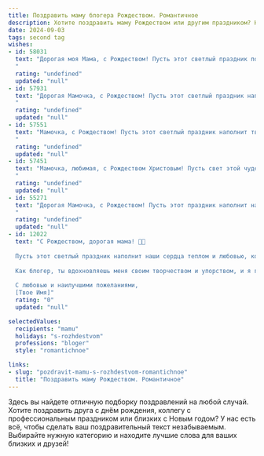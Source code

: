 ```yaml
---
title: Поздравить маму блогера Рождеством. Романтичное
description: Хотите поздравить маму Рождеством или другим праздником? Наш ИИ создаст незабываемое поздравление, а вы обязательно выделитесь среди других.  
date: 2024-09-03
tags: second tag
wishes:
- id: 58031
  text: "Дорогая моя Мама, с Рождеством! Пусть этот светлый праздник подарит тебе мир, любовь и вдохновение для твоих блогов. Ты — невероятная, талантливая и вдохновляющая! Я так горжусь тобой и люблю тебя больше всего на свете.
  "
  rating: "undefined"
  updated: "null"
- id: 57931
  text: "Дорогая Мамочка, с Рождеством! Пусть этот светлый праздник наполнит твою жизнь теплотой, любовью и волшебством. Спасибо за твою поддержку, за веру в меня и за то, что ты всегда рядом. Пусть блогерский путь сияет яркими красками, а каждая публикация будет искренней и трогательной, как твоя любовь ко мне. Счастливого Рождества, любимая Мама!
  "
  rating: "undefined"
  updated: "null"
- id: 57551
  text: "Мамочка, с Рождеством! Пусть этот светлый праздник наполнит твой дом радостью, любовью и вдохновением. Ты — самая большая поддержка и мой источник вдохновения, и я благодарю судьбу за то, что ты есть у меня. Пусть твои блоги наполняются теплом и душевностью, а твой талант сияет еще ярче.
  "
  rating: "undefined"
  updated: "null"
- id: 57451
  text: "Мамочка, любимая, с Рождеством Христовым! Пусть свет этой чудесной ночи согреет твою душу, а благодать небесная наполнит ее любовью и радостью. В этот день, когда весь мир празднует рождение новой надежды, я желаю тебе исполнения самых сокровенных желаний, вдохновения для новых постов и, конечно,  настоящего семейного счастья!
  "
  rating: "undefined"
  updated: "null"
- id: 55271
  text: "Дорогая Мамочка, с Рождеством! Пусть этот праздник наполнит наш дом теплом, любовью и счастьем. Ты — моя звезда, которая освещает мой путь, и я бесконечно благодарна за твою поддержку, вдохновение и безграничную любовь. Пусть в  твоём блоге всегда будет много вдохновения, а читатели дарят тебе только позитивные эмоции!
  "
  rating: "undefined"
  updated: "null"
- id: 12022
  text: "С Рождеством, дорогая мама! 🎄✨
  
  Пусть этот светлый праздник наполнит наши сердца теплом и любовью, которые так много значили для нас все эти годы. Ты всегда была моим самым ярким примером и опорой, и я благодарю тебя за каждый момент, проведенный вместе.
  
  Как блогер, ты вдохновляешь меня своим творчеством и упорством, и я горжусь тем, кем ты стала. Пусть в это Рождество твои мечты продолжат сбываться, а каждый новый день приносит тебе радость и успех.
  
  С любовью и наилучшими пожеланиями,
  [Твое Имя]"
  rating: "0"
  updated: "null"

selectedValues:
  recipients: "mamu"
  holidays: "s-rozhdestvom"
  professions: "bloger"
  style: "romantichnoe"

links:
- slug: "pozdravit-mamu-s-rozhdestvom-romantichnoe"
  title: "Поздравить маму Рождеством. Романтичное"
---
```


Здесь вы найдете отличную подборку поздравлений на любой случай. 
Хотите поздравить друга с днём рождения, коллегу с профессиональным праздником или близких с Новым годом? У нас есть всё, чтобы сделать ваш поздравительный текст незабываемым. Выбирайте нужную категорию и находите лучшие слова для ваших близких и друзей!
